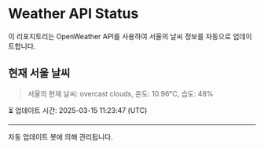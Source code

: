 
# Weather API Status

이 리포지토리는 OpenWeather API를 사용하여 서울의 날씨 정보를 자동으로 업데이트합니다.

## 현재 서울 날씨
> 서울의 현재 날씨: overcast clouds, 온도: 10.96°C, 습도: 48%

⏳ 업데이트 시간: 2025-03-15 11:23:47 (UTC)

---
자동 업데이트 봇에 의해 관리됩니다.
